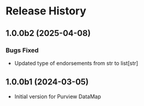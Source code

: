 # Release History

## 1.0.0b2 (2025-04-08)

### Bugs Fixed
- Updated type of endorsements from str to list[str]

## 1.0.0b1 (2024-03-05)

- Initial version for Purview DataMap
